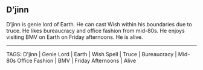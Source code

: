 ## D’jinn

D’jinn is genie lord of Earth. He can cast Wish within his boundaries due to truce. He likes bureaucracy and office fashion from mid-80s. He enjoys visiting BMV on Earth on Friday afternoons. He is alive.

---
TAGS: D'jinn | Genie Lord | Earth | Wish Spell | Truce | Bureaucracy | Mid-80s Office Fashion | BMV | Friday Afternoons | Alive

